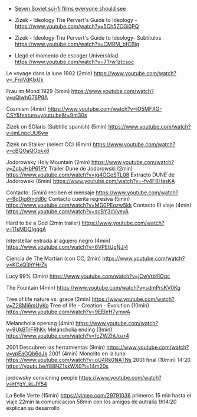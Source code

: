 * [Seven Soviet sci-fi films everyone should see](https://www.theguardian.com/world/2015/apr/28/cinema-seven-soviet-sci-fi-films)

* Zizek - Ideology The Pervert's Guide to Ideology - https://www.youtube.com/watch?v=5Ch5ZCGi0PQ
* Zizek - Ideology The Pervert's Guide to Ideology- Subtitulos https://www.youtube.com/watch?v=CMRM_bfCBig

* Llegó el momento de escoger Universidad https://www.youtube.com/watch?v=7Trw1ztcsoc

Le voyage dans la lune 1902 (2min) https://www.youtube.com/watch?v=_FrdVdKlxUk

Frau im Mond 1929 (5min) https://www.youtube.com/watch?v=uQlwhG76P9A

Cosmism (4min) https://www.youtube.com/watch?v=iO5MFXG-CSY&feature=youtu.be&t=9m30s

Zizek on SOlaris (Subtitle spanish) (5min) https://www.youtube.com/watch?v=jmLnpcUU6yw

Zizek on Stalker (select CC) (6min) https://www.youtube.com/watch?v=cBQOaQOpkx8


Jodorowsky Holy Mountain (2min) https://www.youtube.com/watch?v=ZqbJHbP61PY
Trailer Dune de Jodorowski (2min) https://www.youtube.com/watch?v=jg4OCeSTL08
Extracto DUNE de Jodorowski (6min) https://www.youtube.com/watch?v=-fv4F8HasKA


Contacto: (5min) reciben el mensaje https://www.youtube.com/watch?v=8qDjg8mdd8c
Contacto cuenta regresiva (5min) https://www.youtube.com/watch?v=MG0PEozw5kk
Contacto El viaje (4min) https://www.youtube.com/watch?v=scBY3cVyeyA

Hard to be a God (2min trailer) https://www.youtube.com/watch?v=11sMDQIgggA

Interstellar entrada al agujero negro (4min) https://www.youtube.com/watch?v=6VPEtUgNJj4

Ciencia de The Martian (con CC, 2min) https://www.youtube.com/watch?v=KCxQ3hYHrZk

Lucy 99% (3min) https://www.youtube.com/watch?v=jCwVtbYiOqc

The Fountain (4min) https://www.youtube.com/watch?v=sdmPrsKV0Kg

Tree of life nature vs. grace (2min) https://www.youtube.com/watch?v=Z28Mi6mUyKo
Tree of life - Creation - Evolution (10min) https://www.youtube.com/watch?v=9EEIeH7ymwA

Melancholia opening (4min) https://www.youtube.com/watch?v=9UkBTrFRhKk
Melancholia ending (3min) https://www.youtube.com/watch?v=fcZWZhUozr4

2001 Descubren las herramientas (9min) https://www.youtube.com/watch?v=ypEaGQb6dJk
2001 (4min) Monolito en la luna https://www.youtube.com/watch?v=oU4Rk0NATNs
2001 final (10min) 14:20 https://youtu.be/f88NZ1sxWX0?t=14m20s

jordowsky convicning people https://www.youtube.com/watch?v=HYgY_kLJY54


La Belle Verte (15min) https://vimeo.com/29791036
primeros 15 min hasta el viaje
22min la comunicacion
58min con los amigos de autralia
1h14:20 explican su desarrollo

